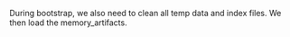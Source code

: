 During bootstrap, we also need to clean all temp data and index files.
We then load the memory_artifacts.
